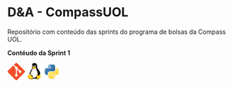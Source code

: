 # D&A - CompassUOL
Repositório com conteúdo das sprints do programa de bolsas da Compass UOL.

**Contéudo da Sprint 1** 

<img align="left" alt="ms-pic" height="40" style="border-radius:50px;" src="https://github.com/devicons/devicon/blob/master/icons/git/git-original.svg">
<img align="left" alt="ms-pic" height="40" style="border-radius:50px;" src="https://github.com/devicons/devicon/blob/master/icons/linux/linux-original.svg">
<img align="left" alt="ms-pic" height="40" style="border-radius:50px;" src="https://github.com/devicons/devicon/blob/master/icons/python/python-original.svg">       
